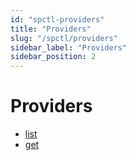 ```yaml
---
id: "spctl-providers"
title: "Providers"
slug: "/spctl/providers"
sidebar_label: "Providers"
sidebar_position: 2
---
```


# Providers

* [list](/testnet/spctl/providers/list)
* [get](/testnet/spctl/providers/get)